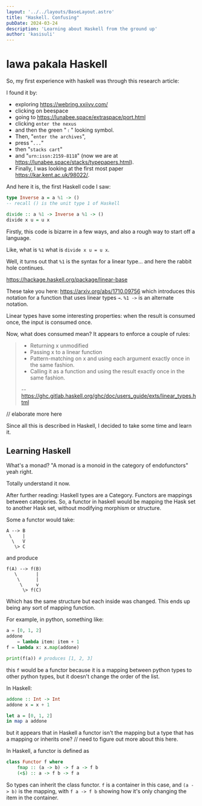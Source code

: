 ```yaml
---
layout: '../../layouts/BaseLayout.astro'
title: "Haskell. Confusing"
pubDate: 2024-03-24
description: 'Learning about Haskell from the ground up'
author: 'kasisuli'
---
```


<h1><span class="tokipona" lang="tok"> lawa pakala</span> Haskell</h1>

So, my first experience with haskell was through this research article: 

I found it by:
- exploring https://webring.xxiivv.com/
- clicking on beespace
- going to https://lunabee.space/extraspace/port.html
- clicking `enter the nexus` 
- and then the green "`﹝`" looking symbol. 
- Then, "`enter the archives`", 
- press "`...`" 
- then "`stacks cart`" 
- and "`urn:issn:2159-8118`" (now we are at https://lunabee.space/stacks/typepapers.html). 
- Finally, I was looking at the first most paper https://kar.kent.ac.uk/98022/.


And here it is, the first Haskell code I saw:

```hs
type Inverse a = a %1 -> () 
-- recall () is the unit type 1 of Haskell

divide :: a %1 -> Inverse a %1 -> ()
divide x u = u x
```

Firstly, this code is bizarre in a few ways, and also a rough way to start off a language.

Like, what is `%1` what is `divide x u = u x`.

Well, it turns out that `%1` is the syntax for a linear type... and here the rabbit hole continues.


https://hackage.haskell.org/package/linear-base

These take you here: https://arxiv.org/abs/1710.09756
which introduces this notation for a function that uses linear types `⊸`. `%1 ->` is an alternate notation.

Linear types have some interesting properties: 
when the result is consumed once, the input is consumed once. 

Now, what does consumed mean?
It appears to enforce a couple of rules:

> * Returning x unmodified
> * Passing x to a linear function
> * Pattern-matching on x and using each argument exactly once in the same fashion.
> * Calling it as a function and using the result exactly once in the same fashion.
>
> -- https://ghc.gitlab.haskell.org/ghc/doc/users_guide/exts/linear_types.html

// elaborate more here


Since all this is described in Haskell, I decided to take some time and learn it.

## Learning Haskell

What's a monad? "A monad is a monoid in the category of endofunctors" yeah right.

Totally understand it now.

After further reading:
Haskell types are a Category.
Functors are mappings between categories.
So, a functor in haskell would be mapping the Hask set to another Hask set, without modifying morphism or structure.

Some a functor would take:

```
A --> B
 \    |
  \   V
   \> C
```
and produce
```
f(A) --> f(B)
   \       |
    \      |
     \     v
      \> f(C)
```
Which has the same structure but each inside was changed. 
This ends up being any sort of mapping function. 

For example, in python, something like:
```py
a = [0, 1, 2]
addone
    = lambda item: item + 1
f = lambda x: x.map(addone)

print(f(a)) # produces [1, 2, 3]
```
this `f` would be a functor because it is a mapping between python types to other python types, but it doesn't change the order of the list.

In Haskell:
```hs
addone :: Int -> Int
addone x = x + 1

let a = [0, 1, 2]
in map a addone
```

but it appears that in Haskell a functor isn't the mapping but a type that has a mapping or inherits one? // need to figure out more about this here.

In Haskell, a functor is defined as
```hs
class Functor f where
    fmap :: (a -> b) -> f a -> f b
    (<$) :: a -> f b -> f a
```
So types can inherit the class functor. `f` is a container in this case, and `(a -> b)` is the mapping, with `f a -> f b` showing how it's only changing the item in the container.

